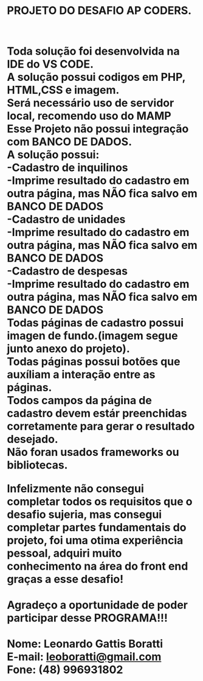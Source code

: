 <h1>PROJETO DO DESAFIO AP CODERS.<h1>
<br>
Toda solução foi desenvolvida na IDE do VS CODE. <br>
A solução possui codigos em PHP, HTML,CSS e imagem.<br>
Será necessário uso de servidor local, recomendo uso do MAMP<br>
Esse Projeto não possui integração com BANCO DE DADOS.<br>
A solução possui:<br>
-Cadastro de inquilinos<br>
    -Imprime resultado do cadastro em outra página, mas NÃO fica salvo em BANCO DE DADOS <br>
-Cadastro de unidades <br>
    -Imprime resultado do cadastro em outra página, mas NÃO fica salvo em BANCO DE DADOS <br>
-Cadastro de despesas <br>
    -Imprime resultado do cadastro em outra página, mas NÃO fica salvo em BANCO DE DADOS <br>
Todas páginas de cadastro possui imagen de fundo.(imagem segue junto anexo do projeto).<br>
Todas páginas possui botões que auxíliam a interação entre as páginas.<br>
Todos campos da página de cadastro devem estár preenchidas corretamente para gerar o resultado desejado.<br>
Não foran usados frameworks ou bibliotecas.<br>

Infelizmente não consegui completar todos os requisitos que o desafio sujeria, mas consegui completar partes fundamentais do projeto, foi uma otima experiência pessoal, adquiri muito conhecimento na área do front end graças a esse desafio!<br>
<br>
Agradeço a oportunidade de poder participar desse PROGRAMA!!!<br>
<br>
Nome: Leonardo Gattis Boratti<br>
E-mail: leoboratti@gmail.com<br>
Fone: (48) 996931802<br>
